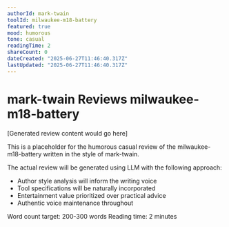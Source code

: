 ```yaml
---
authorId: mark-twain
toolId: milwaukee-m18-battery
featured: true
mood: humorous
tone: casual
readingTime: 2
shareCount: 0
dateCreated: "2025-06-27T11:46:40.317Z"
lastUpdated: "2025-06-27T11:46:40.317Z"
---
```


# mark-twain Reviews milwaukee-m18-battery

[Generated review content would go here]

This is a placeholder for the humorous casual review of the milwaukee-m18-battery written in the style of mark-twain.

The actual review will be generated using LLM with the following approach:
- Author style analysis will inform the writing voice
- Tool specifications will be naturally incorporated
- Entertainment value prioritized over practical advice
- Authentic voice maintenance throughout

Word count target: 200-300 words
Reading time: 2 minutes
